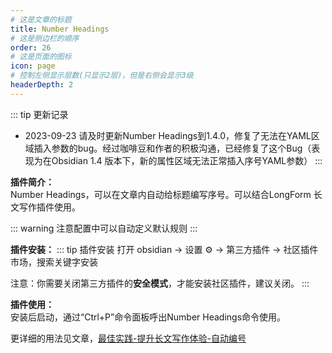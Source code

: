 ```yaml
---
# 这是文章的标题
title: Number Headings
# 这是侧边栏的顺序
order: 26
# 这是页面的图标
icon: page
# 控制左侧显示层数(只显示2层)，但是右侧会显示3级
headerDepth: 2
---
```

::: tip 更新记录
- 2023-09-23 请及时更新Number Headings到1.4.0，修复了无法在YAML区域插入参数的bug。经过咖啡豆和作者的积极沟通，已经修复了这个Bug（表现为在Obsidian 1.4 版本下，新的属性区域无法正常插入序号YAML参数）
:::

**插件简介：**  
Number Headings，可以在文章内自动给标题编写序号。可以结合LongForm 长文写作插件使用。

::: warning
注意配置中可以自动定义默认规则
:::

**插件安装：**
::: tip 插件安装
打开 obsidian → 设置 ⚙️ → 第三方插件 → 社区插件市场，搜索关键字安装

注意：你需要关闭第三方插件的**安全模式**，才能安装社区插件，建议关闭。
:::

**插件使用：**  
安装后启动，通过“Ctrl+P”命令面板呼出Number Headings命令使用。

更详细的用法见文章，[最佳实践-提升长文写作体验-自动编号](/zh/best-practices/obsidian-Number-Headings.md)


